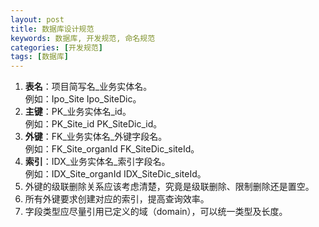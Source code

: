 ```yaml
---
layout: post
title: 数据库设计规范
keywords: 数据库, 开发规范, 命名规范
categories: [开发规范]
tags: [数据库]
---
```

1.	**表名**：项目简写名_业务实体名。  
	例如：Ipo_Site Ipo_SiteDic。
2.	**主键**：PK_业务实体名_id。  
	例如：PK_Site_id PK_SiteDic_id。
3.	**外键**：FK_业务实体名_外键字段名。  
	例如：FK_Site_organId FK_SiteDic_siteId。
4.	**索引**：IDX_业务实体名_索引字段名。  
	例如：IDX_Site_organId IDX_SiteDic_siteId。
5.	外键的级联删除关系应该考虑清楚，究竟是级联删除、限制删除还是置空。
6.	所有外键要求创建对应的索引，提高查询效率。
7.	字段类型应尽量引用已定义的域（domain），可以统一类型及长度。